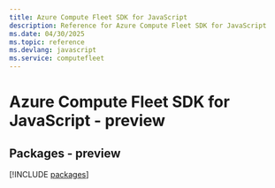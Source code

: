 ```yaml
---
title: Azure Compute Fleet SDK for JavaScript
description: Reference for Azure Compute Fleet SDK for JavaScript
ms.date: 04/30/2025
ms.topic: reference
ms.devlang: javascript
ms.service: computefleet
---
```

# Azure Compute Fleet SDK for JavaScript - preview
## Packages - preview
[!INCLUDE [packages](compute-fleet-index.md)]